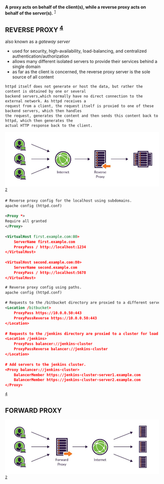
**A proxy acts on behalf of the client(s), while a reverse proxy acts on behalf of the server(s).** <sup>[1]</sup> 

## REVERSE PROXY <sup>[4]</sup> 

also known as a *gateway server*

- used for security, high-availability, load-balancing, and centralized authentication/authorization
- allows many different isolated servers to provide their services behind a single domain
- as far as the client is concerned, the reverse proxy server is the sole source of all content

```
httpd itself does not generate or host the data, but rather the content is obtained by one or several
backend servers,which normally have no direct connection to the external network. As httpd receives a
request from a client, the request itself is proxied to one of these backend servers, which then handles
the request, generates the content and then sends this content back to httpd, which then generates the
actual HTTP response back to the client.
```

![reverse-proxy](/images/reverse-proxy.jpg) <sup>[2]</sup>

```xml
# Reverse proxy config for the localhost using subdomains.
apache config (httpd.conf)

<Proxy *>
Require all granted
</Proxy>

<VirtualHost first.example.com:80>
    ServerName first.example.com
    ProxyPass / http://localhost:1234
</VirtualHost>

<VirtualHost second.example.com:80>
    ServerName second.example.com
    ProxyPass / http://localhost:5678
</VirtualHost>
```

```xml
# Reverse proxy config using paths.
apache config (httpd.conf)

# Requests to the /bitbucket directory are proxied to a different server.
<Location /bitbucket>
    ProxyPass https://10.0.0.50:443
    ProxyPassReverse https://10.0.0.50:443
</Location>

# Requests to the /jenkins directory are proxied to a cluster for load balancing.
<Location /jenkins>
    ProxyPass balancer://jenkins-cluster
    ProxyPassReverse balancer://jenkins-cluster
</Location>

# Add servers to the jenkins cluster.
<Proxy balancer://jenkins-cluster>
    BalancerMember https://jenkins-cluster-server1.example.com
    BalancerMember https://jenkins-cluster-server2.example.com
</Proxy>
```  
<sup>[4]</sup> 


## FORWARD PROXY

![forward-proxy](/images/forward-proxy.jpg) <sup>[2]</sup> 

[1]: https://en.wikipedia.org/wiki/Reverse_proxy  
[2]: https://www.imperva.com/learn/performance/reverse-proxy/  
[3]: https://www.jscape.com/blog/bid/87783/forward-proxy-vs-reverse-proxy  
[4]: https://httpd.apache.org/docs/2.4/howto/reverse_proxy.html  
